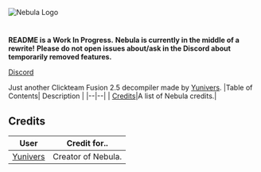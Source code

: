 ![Nebula Logo](https://raw.githubusercontent.com/AITYunivers/NebulaFD/2025-rewrite/.resources/NebulaLogo.png)
# 
**README is a Work In Progress.**
**Nebula is currently in the middle of a rewrite!**
**Please do not open issues about/ask in the Discord about temporarily removed features.**

[Discord](https://discord.gg/aY2WFGPBBB)

Just another Clickteam Fusion 2.5 decompiler made by [Yunivers](https://github.com/AITYunivers).
|Table of Contents| Description |
|--|--|
| [Credits](https://github.com/AITYunivers/Nebula/tree/2025-rewrite#Credits)|A list of Nebula credits.|

## Credits
|User| Credit for..|
|--|--|
| [Yunivers](https://github.com/AITYunivers)| Creator of Nebula. |
